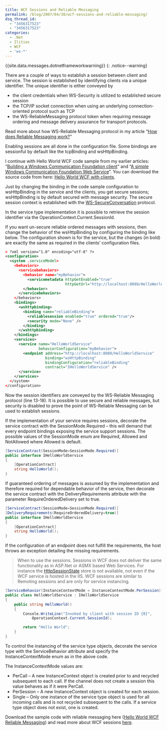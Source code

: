 ```yaml
---
title: WCF Sessions and Reliable Messaging
permalink: /blog/2007/04/30/wcf-sessions-and-reliable-messaging/
dsq_thread_id:
  - "3456317523"
  - "3456317523"
categories:
  - .Net
  - Ilities
  - WCF
  - 'ws-*'
---
```

{{site.data.messages.dotnetframeworkwarning}}
{: .notice--warning}

There are a couple of ways to establish a session between client and service. The session is established by identifying clients via a unique identifier. The unique identifier is either conveyed by

* the client credentials when WS-Security is utilized to established secure session
* the TCP/IP socket connection when using an underlying connection-oriented protocol such as TCP
* the WS-ReliableMessaging protocol token when requiring message ordering and message delivery assurance for transport protocols.

Read more about how WS-Reliable Messaging protocol in my article “[How does Reliable Messaging work?](/blog/2007/01/23/how-does-reliable-messaging-work/)”

Enabling sessions are all done in the configuration file. Some bindings are sessionful by default like the tcpBinding and wsHttpBinding.

I continue with Hello World WCF code sample from my earlier articles: “[Building a Windows Communication Foundation client](/blog/2007/01/18/building-a-windows-communication-foundation-client/)” and “[A simple Windows Communication Foundation Web Service](/blog/2007/01/15/a-simple-windows-communication-foundation-web-service/)”. You can download the source code from here: [Hello World WCF with clients](/wp-content/uploads/helloworldwcfwithclients.zip).

Just by changing the binding in the code sample configuration to wsHttpBinding in the service and the clients, you get secure sessions; wsHttpBinding is by default secured with message security. The secure session context is established with the [WS-SecureConversation](http://www-128.ibm.com/developerworks/library/specification/ws-secon/) protocol.

In the service type implementation it is possible to retrieve the session identifier via the OperationContext.Current.SessionId.

If you want un-secure reliable ordered messages with sessions, then change the behavior of the wsHttpBinding by configuring the binding like below. The configuration shown is for the service, but the changes (in bold) are exactly the same as required in the clients’ configuration files.

```xml
< ?xml version="1.0" encoding="utf-8" ?>
<configuration>
  <system .serviceModel>
    <behaviors>
      <servicebehaviors>
        <behavior name="myBehavior">
          <servicemetadata httpGetEnabled="true"
                           httpGetUrl="http://localhost:8080/HelloWorldService" />
        </behavior>
      </servicebehaviors>
    </behaviors>
    <bindings>
      <wshttpbinding>
        <binding name="reliableBinding">
          <reliablesession enabled="true" ordered="true"/>
          <security mode="None" />
        </binding>
      </wshttpbinding>
    </bindings>
    <services>
      <service name="HelloWorldService"
               behaviorConfiguration="myBehavior">
        <endpoint address="http://localhost:8080/HelloWorldService"
                  binding="wsHttpBinding"
                  bindingConfiguration="reliableBinding"
                  contract="IHelloWorldService" />
      </service>
    </services>
  </system>
</configuration>
```

Now the session identifiers are conveyed by the WS-Reliable Messaging protocol (line 13-18). It is possible to use secure and reliable messages, but security is disabled to prove the point of WS-Reliable Messaging can be used to establish sessions.

If the implementation of your service requires sessions, decorate the service contract with the SessionMode.Required – this will demand that every endpoint bindings exposing the service support sessions. The possible values of the SessionMode enum are Required, Allowed and NotAllowed where Allowed is default.

```csharp
[ServiceContract(SessionMode=SessionMode.Required)]
public interface IHelloWorldService
{
    [OperationContract]
    string HelloWorld();
}
```

If guaranteed ordering of messages is assumed by the implementation and therefore required for dependable behavior of the service, then decorate the service contract with the DeliveryRequirements attribute with the parameter RequireOrderedDelivery set to true.

```csharp
[ServiceContract(SessionMode=SessionMode.Required)]
[DeliveryRequirements(RequireOrderedDelivery=true)]
public interface IHelloWorldService
{
    [OperationContract]
    string HelloWorld();
}
```

If the configuration of an endpoint does not fulfill the requirements, the host throws an exception detailing the missing requirements.

> When to use the sessions. Sessions in WCF does not deliver the same functionality as in ASP.Net or ASMX based Web Services. For instance the <a href="http://msdn2.microsoft.com/en-us/library/system.web.sessionstate.httpsessionstate.aspx">HttpSessionState</a> store is not available, not even if the WCF service is hosted in the IIS. WCF sessions are similar to Remoting sessions and are only for service instancing.

```csharp
[ServiceBehavior(InstanceContextMode = InstanceContextMode.PerSession)]
public class HelloWorldService : IHelloWorldService
{
    public string HelloWorld()
    {
        Console.WriteLine("Invoked by client with session ID {0}",
            OperationContext.Current.SessionId);

        return "Hello World";
    }
}
```

To control the instancing of the service type objects, decorate the service type with the ServiceBehavior attribute and specify the InstanceContextMode enum as in the above code.

The InstanceContextMode values are:

* PerCall &#8211; A new InstanceContext object is created prior to and recycled subsequent to each call. If the channel does not create a session this value behaves as if it were PerCall.
* PerSession &#8211; A new InstanceContext object is created for each session.
* Single &#8211; Only one instance of the service type object is used for all incoming calls and is not recycled subsequent to the calls. If a service type object does not exist, one is created.

Download the sample code with reliable messaging here ([Hello World WCF Reliable Messaging](/wp-content/uploads/helloworldwcfreliablemessaging.zip)) and read more about WCF sessions [here](http://msdn2.microsoft.com/en-us/library/ms733040.aspx).
